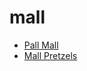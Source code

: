 # mall

 * [Pall Mall](../../index/p/pall-mall-201048.json)
 * [Mall Pretzels](../../index/m/mall-pretzels.json)
